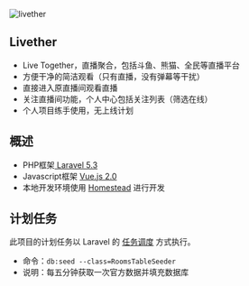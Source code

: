 ![livether](http://oh6t02bhk.bkt.clouddn.com/macboog-retina-big.png)
## Livether
* Live Together，直播聚合，包括斗鱼、熊猫、全民等直播平台
* 方便干净的简洁观看（只有直播，没有弹幕等干扰）
* 直接进入原直播间观看直播
* 关注直播间功能，个人中心包括关注列表（筛选在线）
* 个人项目练手使用，无上线计划

## 概述
* PHP框架[ Laravel 5.3](https://laravel.com/docs/5.3)
* Javascript框架 [Vue.js 2.0](https://vuejs.org/v2/guide/)
* 本地开发环境使用 [Homestead](https://github.com/laravel/homestead) 进行开发

## 计划任务

此项目的计划任务以 Laravel 的 [任务调度](https://laravel.com/docs/5.3/scheduling) 方式执行。
* 命令：`db:seed --class=RoomsTableSeeder`
* 说明：每五分钟获取一次官方数据并填充数据库
